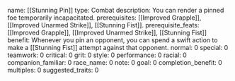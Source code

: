 name: [[Stunning Pin]]
type: Combat
description: You can render a pinned foe temporarily incapacitated.
prerequisites: [[Improved Grapple]], [[Improved Unarmed Strike]], [[Stunning Fist]].
prerequisite_feats: [[Improved Grapple]], [[Improved Unarmed Strike]], [[Stunning Fist]]
benefit: Whenever you pin an opponent, you can spend a swift action to make a [[Stunning Fist]] attempt against that opponent.
normal: 0
special: 0
teamwork: 0
critical: 0
grit: 0
style: 0
performance: 0
racial: 0
companion_familiar: 0
race_name: 0
note: 0
goal: 0
completion_benefit: 0
multiples: 0
suggested_traits: 0

